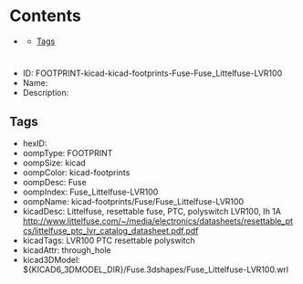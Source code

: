 



Contents
========

* [](#)
	* [Tags](#tags)

# 

- ID: FOOTPRINT-kicad-kicad-footprints-Fuse-Fuse_Littelfuse-LVR100
- Name: 
- Description: 

## Tags

- hexID: 
- oompType: FOOTPRINT
- oompSize: kicad
- oompColor: kicad-footprints
- oompDesc: Fuse
- oompIndex: Fuse_Littelfuse-LVR100
- oompName: kicad-footprints/Fuse/Fuse_Littelfuse-LVR100
- kicadDesc: Littelfuse, resettable fuse, PTC, polyswitch LVR100, Ih 1A http://www.littelfuse.com/~/media/electronics/datasheets/resettable_ptcs/littelfuse_ptc_lvr_catalog_datasheet.pdf.pdf
- kicadTags: LVR100 PTC resettable polyswitch
- kicadAttr: through_hole
- kicad3DModel: ${KICAD6_3DMODEL_DIR}/Fuse.3dshapes/Fuse_Littelfuse-LVR100.wrl
